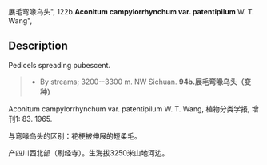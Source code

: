 展毛弯喙乌头",
122b.**Aconitum campylorrhynchum var. patentipilum** W. T. Wang",

## Description
Pedicels spreading pubescent.

> * By streams; 3200--3300 m. NW Sichuan.
**94b.展毛弯喙乌头（变种）**

Aconitum campylorrhynchum var. patentipilum W. T. Wang, 植物分类学报, 增刊1: 83. 1965.

与弯喙乌头的区别：花梗被伸展的短柔毛。

产四川西北部（刷经寺）。生海拔3250米山地河边。
